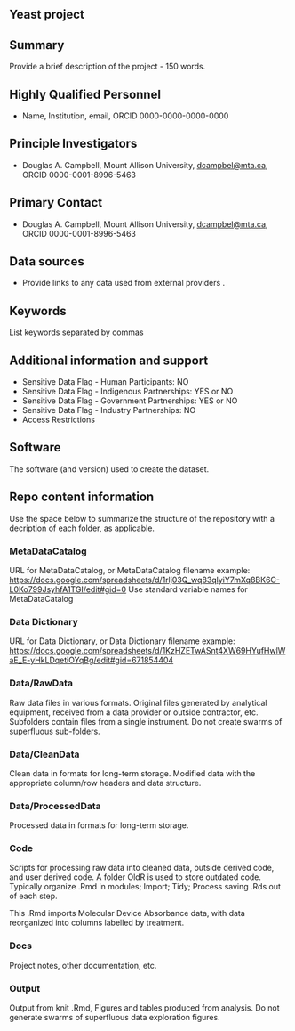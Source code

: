 ## Yeast project

## Summary

Provide a brief description of the project - 150 words.

## Highly Qualified Personnel

- Name, Institution, email, ORCID 0000-0000-0000-0000

## Principle Investigators

- Douglas A. Campbell, Mount Allison University, dcampbel@mta.ca, ORCID 0000-0001-8996-5463

## Primary Contact  

- Douglas A. Campbell, Mount Allison University, dcampbel@mta.ca, ORCID 0000-0001-8996-5463

## Data sources

- Provide links to any data used from external providers .


## Keywords

List keywords separated by commas

## Additional information and support

- Sensitive Data Flag - Human Participants:  NO
- Sensitive Data Flag - Indigenous Partnerships: YES or NO
- Sensitive Data Flag - Government Partnerships: YES or NO
- Sensitive Data Flag - Industry Partnerships: NO
- Access Restrictions

## Software  

The software (and version) used to create the dataset.  

## Repo content information

Use the space below to summarize the structure of the repository with a decription of each folder, as applicable.

### MetaDataCatalog
URL for MetaDataCatalog, or MetaDataCatalog filename
example:
https://docs.google.com/spreadsheets/d/1rlj03Q_wq83qlyiY7mXq8BK6C-L0Ko799JsyhfA1TGI/edit#gid=0
Use standard variable names for MetaDataCatalog

### Data Dictionary
URL for Data Dictionary, or Data Dictionary filename
example:
https://docs.google.com/spreadsheets/d/1KzHZETwASnt4XW69HYufHwlWaE_E-yHkLDqetiOYqBg/edit#gid=671854404

### Data/RawData

Raw data files in various formats. Original files generated by analytical equipment, received from a data provider or outside contractor, etc.
Subfolders contain files from a single instrument.
Do not create swarms of superfluous sub-folders.

### Data/CleanData

Clean data in formats for long-term storage. Modified data with the appropriate column/row headers and data structure.

### Data/ProcessedData

Processed data in formats for long-term storage.

### Code
 
Scripts for processing raw data into cleaned data, outside derived code, and user derived code.
A folder OldR is used to store outdated code.
Typically organize .Rmd in modules; Import; Tidy; Process saving .Rds out of each step.


This .Rmd imports Molecular Device Absorbance data, with data reorganized into columns labelled by treatment.


### Docs

Project notes, other documentation, etc.

### Output

Output from knit .Rmd, Figures and tables produced from analysis.
Do not generate swarms of superfluous data exploration figures.
